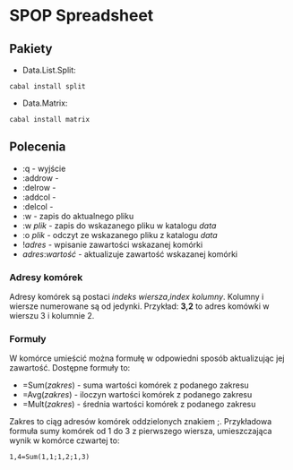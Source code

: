# SPOP Spreadsheet

## Pakiety
* Data.List.Split: 
```
cabal install split
```
* Data.Matrix: 
```
cabal install matrix
```

## Polecenia
* :q - wyjście
* :addrow - 
* :delrow - 
* :addcol - 
* :delcol - 
* :w - zapis do aktualnego pliku
* :w _plik_ - zapis do wskazanego pliku w katalogu _data_
* :o _plik_ - odczyt ze wskazanego pliku z katalogu _data_
* !_adres_ - wpisanie zawartości wskazanej komórki
* _adres_:_wartość_ - aktualizuje zawartość wskazanej komórki

### Adresy komórek

Adresy komórek są postaci _indeks wiersza_,_index kolumny_. Kolumny i wiersze numerowane są od jedynki. 
Przykład: __3,2__ to adres komówki w wierszu 3 i kolumnie 2. 

### Formuły

W komórce umieścić można formułę w odpowiedni sposób aktualizując jej zawartość.
Dostępne formuły to:
* =Sum(_zakres_) - suma wartości komórek z podanego zakresu
* =Avg(_zakres_) - iloczyn wartości komórek z podanego zakresu
* =Mult(_zakres_) - średnia wartości komórek z podanego zakresu

Zakres to ciąg adresów komórek oddzielonych znakiem ;. 
Przykładowa formuła sumy komórek od 1 do 3 z pierwszego wiersza, umieszczająca wynik w komórce czwartej to:
```
1,4=Sum(1,1;1,2;1,3)
```
